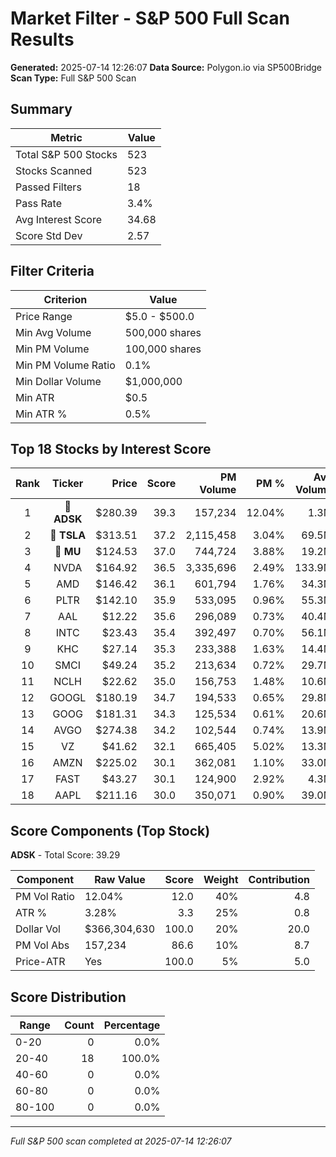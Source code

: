 # Market Filter - S&P 500 Full Scan Results

**Generated:** 2025-07-14 12:26:07
**Data Source:** Polygon.io via SP500Bridge
**Scan Type:** Full S&P 500 Scan

## Summary

| Metric | Value |
|--------|-------|
| Total S&P 500 Stocks | 523 |
| Stocks Scanned | 523 |
| Passed Filters | 18 |
| Pass Rate | 3.4% |
| Avg Interest Score | 34.68 |
| Score Std Dev | 2.57 |

## Filter Criteria

| Criterion | Value |
|-----------|-------|
| Price Range | $5.0 - $500.0 |
| Min Avg Volume | 500,000 shares |
| Min PM Volume | 100,000 shares |
| Min PM Volume Ratio | 0.1% |
| Min Dollar Volume | $1,000,000 |
| Min ATR | $0.5 |
| Min ATR % | 0.5% |

## Top 18 Stocks by Interest Score

| Rank | Ticker | Price | Score | PM Volume | PM % | Avg Volume | ATR | ATR % | $ Volume |
|:----:|:------:|------:|------:|----------:|-----:|-----------:|----:|------:|---------:|
| 1 | 🥇 **ADSK** | $280.39 | 39.3 | 157,234 | 12.04% | 1.3M | $9.19 | 3.28% | $366.3M |
| 2 | 🥈 **TSLA** | $313.51 | 37.2 | 2,115,458 | 3.04% | 69.5M | $12.33 | 3.93% | $21803.2M |
| 3 | 🥉 **MU** | $124.53 | 37.0 | 744,724 | 3.88% | 19.2M | $3.33 | 2.67% | $2389.5M |
| 4 | NVDA | $164.92 | 36.5 | 3,335,696 | 2.49% | 133.9M | $3.64 | 2.20% | $22084.3M |
| 5 | AMD | $146.42 | 36.1 | 601,794 | 1.76% | 34.3M | $4.56 | 3.11% | $5017.1M |
| 6 | PLTR | $142.10 | 35.9 | 533,095 | 0.96% | 55.3M | $5.41 | 3.81% | $7862.4M |
| 7 | AAL | $12.22 | 35.6 | 296,089 | 0.73% | 40.4M | $0.58 | 4.76% | $493.1M |
| 8 | INTC | $23.43 | 35.4 | 392,497 | 0.70% | 56.1M | $0.78 | 3.31% | $1314.6M |
| 9 | KHC | $27.14 | 35.3 | 233,388 | 1.63% | 14.4M | $0.75 | 2.76% | $389.6M |
| 10 | SMCI | $49.24 | 35.2 | 213,634 | 0.72% | 29.7M | $2.07 | 4.21% | $1464.6M |
| 11 | NCLH | $22.62 | 35.0 | 156,753 | 1.48% | 10.6M | $0.72 | 3.19% | $239.3M |
| 12 | GOOGL | $180.19 | 34.7 | 194,533 | 0.65% | 29.8M | $4.48 | 2.49% | $5370.7M |
| 13 | GOOG | $181.31 | 34.3 | 125,534 | 0.61% | 20.6M | $4.35 | 2.40% | $3743.6M |
| 14 | AVGO | $274.38 | 34.2 | 102,544 | 0.74% | 13.9M | $6.46 | 2.36% | $3802.6M |
| 15 | VZ | $41.62 | 32.1 | 665,405 | 5.02% | 13.3M | $0.62 | 1.50% | $551.8M |
| 16 | AMZN | $225.02 | 30.1 | 362,081 | 1.10% | 33.0M | $4.05 | 1.80% | $7431.8M |
| 17 | FAST | $43.27 | 30.1 | 124,900 | 2.92% | 4.3M | $0.70 | 1.61% | $185.2M |
| 18 | AAPL | $211.16 | 30.0 | 350,071 | 0.90% | 39.0M | $3.72 | 1.76% | $8237.1M |

## Score Components (Top Stock)

**ADSK** - Total Score: 39.29

| Component | Raw Value | Score | Weight | Contribution |
|-----------|-----------|------:|-------:|-------------:|
| PM Vol Ratio | 12.04% | 12.0 | 40% | 4.8 |
| ATR % | 3.28% | 3.3 | 25% | 0.8 |
| Dollar Vol | $366,304,630 | 100.0 | 20% | 20.0 |
| PM Vol Abs | 157,234 | 86.6 | 10% | 8.7 |
| Price-ATR | Yes | 100.0 | 5% | 5.0 |

## Score Distribution

| Range | Count | Percentage |
|-------|------:|-----------:|
| 0-20 | 0 | 0.0% |
| 20-40 | 18 | 100.0% |
| 40-60 | 0 | 0.0% |
| 60-80 | 0 | 0.0% |
| 80-100 | 0 | 0.0% |

---
*Full S&P 500 scan completed at 2025-07-14 12:26:07*
